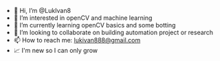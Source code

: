 - 👋 Hi, I’m @LukIvan8
- 👀 I’m interested in openCV and machine learning
- 🌱 I’m currently learning openCV basics and some botting
- 💞️ I’m looking to collaborate on building automation project or research
- 📫 How to reach me: lukivan888@gmail.com
- 📈 I'm new so I can only grow
<!---
LukIvan8/LukIvan8 is a ✨ special ✨ repository because its `README.md` (this file) appears on your GitHub profile.
You can click the Preview link to take a look at your changes.
--->
